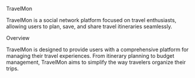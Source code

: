 TravelMon

TravelMon is a social network platform focused on travel enthusiasts, allowing users to plan, save, and share travel itineraries seamlessly.

Overview

TravelMon is designed to provide users with a comprehensive platform for managing their travel experiences. From itinerary planning to budget management, TravelMon aims to simplify the way travelers organize their trips.
